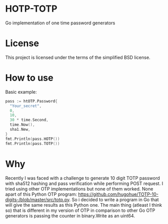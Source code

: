 # HOTP-TOTP
Go implementation of one time password generators
# License
This project is licensed under the terms of the simplified BSD license.
# How to use
Basic example:
```go
pass := htOTP.Password{
  "Your_secret",
  0,
  10,
  30 * time.Second,
  time.Now(),
  sha1.New,
}
fmt.Println(pass.HOTP())
fmt.Println(pass.TOTP())
```

# Why
Recently I was faced with a challenge to generate 10 digit TOTP password with sha512 hashing and pass verification while performing POST request. I tried using other OTP implementations but none of them worked. None apart of this Python OTP program: https://github.com/hugohue/TOTP-10-digits-/blob/master/src/totp.py. So i decided to write a program in Go that will give the same results as this Python one. The main thing (atleast I think so) that is different in my version of OTP in comparison to other Go OTP generators is passing the counter in binary.Write as an uint64.

